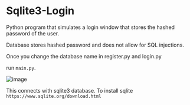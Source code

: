 # Sqlite3-Login


Python program that simulates a login window that stores the hashed password of the user. 

Database stores hashed password and does not allow for SQL injections.

Once you change the database name in register.py and login.py

run ```main.py```.

![image](https://user-images.githubusercontent.com/77358527/164765751-8ce32926-1211-41b5-8f42-021f7af76414.png)



This connects with sqlite3 database. To install sqlite ```https://www.sqlite.org/download.html```

